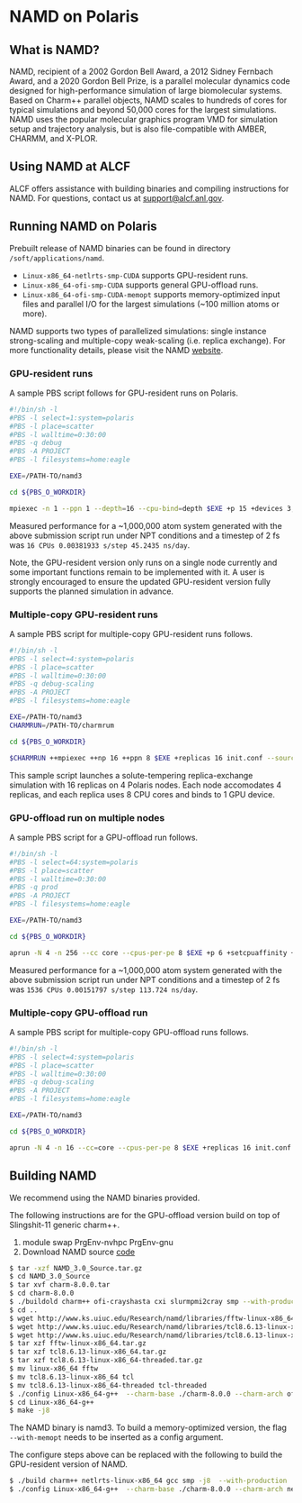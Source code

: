 # NAMD on Polaris

## What is NAMD?

NAMD, recipient of a 2002 Gordon Bell Award, a 2012 Sidney Fernbach Award, and a 2020 Gordon Bell Prize, is a parallel molecular dynamics code designed for high-performance simulation of large biomolecular systems. Based on Charm++ parallel objects, NAMD scales to hundreds of cores for typical simulations and beyond 50,000 cores for the largest simulations. NAMD uses the popular molecular graphics program VMD for simulation setup and trajectory analysis, but is also file-compatible with AMBER, CHARMM, and X-PLOR.

## Using NAMD at ALCF

ALCF offers assistance with building binaries and compiling instructions for NAMD. For questions, contact us at support@alcf.anl.gov.

## Running NAMD on Polaris

Prebuilt release of NAMD binaries can be found in directory `/soft/applications/namd`. 
* `Linux-x86_64-netlrts-smp-CUDA` supports GPU-resident runs. 
* `Linux-x86_64-ofi-smp-CUDA` supports general GPU-offload runs.
* `Linux-x86_64-ofi-smp-CUDA-memopt` supports memory-optimized input files and parallel I/O for the largest simulations (~100 million atoms or more).

NAMD supports two types of parallelized simulations: single instance strong-scaling and multiple-copy weak-scaling (i.e. replica exchange). For more functionality details, please visit the NAMD [website](https://tcbg.illinois.edu/Research/namd).

### GPU-resident runs

A sample PBS script follows for GPU-resident runs on Polaris.

``` bash
#!/bin/sh -l
#PBS -l select=1:system=polaris
#PBS -l place=scatter
#PBS -l walltime=0:30:00
#PBS -q debug
#PBS -A PROJECT
#PBS -l filesystems=home:eagle

EXE=/PATH-TO/namd3

cd ${PBS_O_WORKDIR}

mpiexec -n 1 --ppn 1 --depth=16 --cpu-bind=depth $EXE +p 15 +devices 3,2,1,0 stmv.namd > stmv.output
```

Measured performance for a ~1,000,000 atom system generated with the above submission script run under NPT conditions and a timestep of 2 fs was `16 CPUs 0.00381933 s/step 45.2435 ns/day`.

Note, the GPU-resident version only runs on a single node currently and some important functions remain to be implemented with it. A user is strongly encouraged to ensure the updated GPU-resident version fully supports the planned simulation in advance.

### Multiple-copy GPU-resident runs

A sample PBS script for multiple-copy GPU-resident runs follows.

``` bash
#!/bin/sh -l
#PBS -l select=4:system=polaris
#PBS -l place=scatter
#PBS -l walltime=0:30:00
#PBS -q debug-scaling
#PBS -A PROJECT
#PBS -l filesystems=home:eagle

EXE=/PATH-TO/namd3
CHARMRUN=/PATH-TO/charmrum

cd ${PBS_O_WORKDIR}

$CHARMRUN ++mpiexec ++np 16 ++ppn 8 $EXE +replicas 16 init.conf --source rest2_remd.namd +pemap 0-31 +setcpuaffinity +devices 0,1,2,3 +stdout rest2_output/%d/job0.%d.log +devicesperreplica 1
```

This sample script launches a solute-tempering replica-exchange simulation with 16 replicas on 4 Polaris nodes. Each node accomodates 4 replicas, and each replica uses 8 CPU cores and binds to 1 GPU device.

### GPU-offload run on multiple nodes

A sample PBS script for a GPU-offload run follows.

``` bash
#!/bin/sh -l
#PBS -l select=64:system=polaris
#PBS -l place=scatter
#PBS -l walltime=0:30:00
#PBS -q prod
#PBS -A PROJECT
#PBS -l filesystems=home:eagle

EXE=/PATH-TO/namd3

cd ${PBS_O_WORKDIR}

aprun -N 4 -n 256 --cc core --cpus-per-pe 8 $EXE +p 6 +setcpuaffinity +devices 3,2,1,0 stmv.namd > stmv_64nodes.output
```

Measured performance for a ~1,000,000 atom system generated with the above submission script run under NPT conditions and a timestep of 2 fs was `1536 CPUs 0.00151797 s/step 113.724 ns/day`.

### Multiple-copy GPU-offload run

A sample PBS script for multiple-copy GPU-offload runs follows.

``` bash
#!/bin/sh -l
#PBS -l select=4:system=polaris
#PBS -l place=scatter
#PBS -l walltime=0:30:00
#PBS -q debug-scaling
#PBS -A PROJECT
#PBS -l filesystems=home:eagle

EXE=/PATH-TO/namd3

cd ${PBS_O_WORKDIR}

aprun -N 4 -n 16 --cc=core --cpus-per-pe 8 $EXE +replicas 16 init.conf --source rest2_remd.namd +setcpuaffinity +stdout rest2_output/%d/job0.%d.log +devicesperreplica 1
```


## Building NAMD

We recommend using the NAMD binaries provided. 

The following instructions are for the GPU-offload version build on top of Slingshit-11 generic charm++.

1. module swap PrgEnv-nvhpc PrgEnv-gnu
2. Download NAMD source [code](https://www.ks.uiuc.edu/Development/Download/download.cgi?PackageName=NAMD)
``` bash
$ tar -xzf NAMD_3.0_Source.tar.gz
$ cd NAMD_3.0_Source
$ tar xvf charm-8.0.0.tar
$ cd charm-8.0.0
$ ./buildold charm++ ofi-crayshasta cxi slurmpmi2cray smp --with-production -j8 -DCMK_OBJIC_COLLECTION_BITS=8 -DCMK_OBJID_HOME_BITS=20
$ cd ..
$ wget http://www.ks.uiuc.edu/Research/namd/libraries/fftw-linux-x86_64.tar.gz
$ wget http://www.ks.uiuc.edu/Research/namd/libraries/tcl8.6.13-linux-x86_64.tar.gz
$ wget http://www.ks.uiuc.edu/Research/namd/libraries/tcl8.6.13-linux-x86_64-threaded.tar.gz
$ tar xzf fftw-linux-x86_64.tar.gz
$ tar xzf tcl8.6.13-linux-x86_64.tar.gz
$ tar xzf tcl8.6.13-linux-x86_64-threaded.tar.gz
$ mv linux-x86_64 fftw
$ mv tcl8.6.13-linux-x86_64 tcl
$ mv tcl8.6.13-linux-x86_64-threaded tcl-threaded 
$ ./config Linux-x86_64-g++  --charm-base ./charm-8.0.0 --charm-arch ofi-crayshasta-cxi-slurmpmi2cray-smp --with-cuda --cuda-prefix /soft/compilers/cudatoolkit/cuda-12.2.2
$ cd Linux-x86_64-g++
$ make -j8
```

The NAMD binary is namd3. To build a memory-optimized version, the flag `--with-memopt` needs to be inserted as a config argument.

The configure steps above can be replaced with the following to build the GPU-resident version of NAMD.

``` bash
$ ./build charm++ netlrts-linux-x86_64 gcc smp -j8  --with-production
$ ./config Linux-x86_64-g++  --charm-base ./charm-8.0.0 --charm-arch netlrts-linux-x86_64-smp-gcc --with-cuda --with-single-node-cuda --cuda-prefix /soft/compilers/cudatoolkit/cuda-12.2.2
```